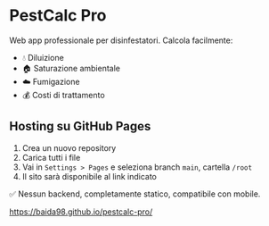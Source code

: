 
# PestCalc Pro

Web app professionale per disinfestatori. Calcola facilmente:
- 💧 Diluizione
- 🏠 Saturazione ambientale
- ☁️ Fumigazione
- 💰 Costi di trattamento

## Hosting su GitHub Pages

1. Crea un nuovo repository
2. Carica tutti i file
3. Vai in `Settings > Pages` e seleziona branch `main`, cartella `/root`
4. Il sito sarà disponibile al link indicato

✅ Nessun backend, completamente statico, compatibile con mobile.

https://baida98.github.io/pestcalc-pro/
